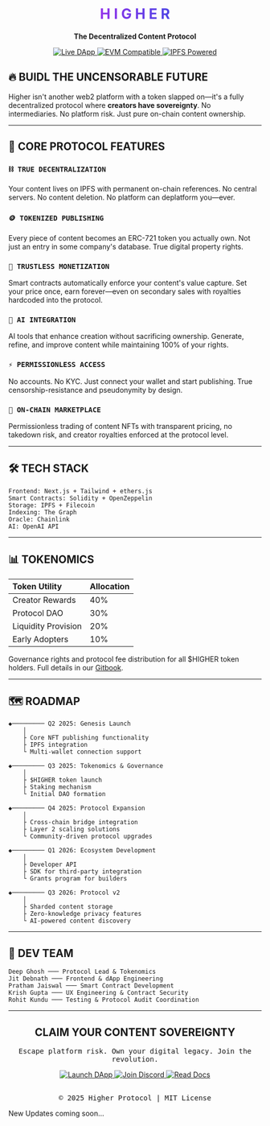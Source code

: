 <div align="center">
  <h1>
    <span style="background: linear-gradient(90deg, #9333EA 0%, #4F46E5 100%); -webkit-background-clip: text; -webkit-text-fill-color: transparent;">H I G H E R</span>
  </h1>
  
  <p><strong>The Decentralized Content Protocol</strong></p>
  
  <div>
    <a href="https://higher-bice.vercel.app/" target="_blank">
      <img src="https://img.shields.io/badge/DAPP-5D3FD3?style=for-the-badge&logo=ethereum&logoColor=white" alt="Live DApp" />
    </a>
    <a href="#" target="_blank">
      <img src="https://img.shields.io/badge/EVM_COMPATIBLE-6366F1?style=for-the-badge&logo=ethereum&logoColor=white" alt="EVM Compatible" />
    </a>
    <a href="#" target="_blank">
      <img src="https://img.shields.io/badge/IPFS_POWERED-22C55E?style=for-the-badge&logo=ipfs&logoColor=white" alt="IPFS Powered" />
    </a>
  </div>
</div>



## 🔥 BUIDL THE UNCENSORABLE FUTURE

Higher isn't another web2 platform with a token slapped on—it's a fully decentralized protocol where **creators have sovereignty**. No intermediaries. No platform risk. Just pure on-chain content ownership.

---

## 💎 CORE PROTOCOL FEATURES

### `⛓️ TRUE DECENTRALIZATION`
Your content lives on IPFS with permanent on-chain references. No central servers. No content deletion. No platform can deplatform you—ever.

### `🪙 TOKENIZED PUBLISHING`
Every piece of content becomes an ERC-721 token you actually own. Not just an entry in some company's database. True digital property rights.

### `🤝 TRUSTLESS MONETIZATION`
Smart contracts automatically enforce your content's value capture. Set your price once, earn forever—even on secondary sales with royalties hardcoded into the protocol.

### `🧠 AI INTEGRATION`
AI tools that enhance creation without sacrificing ownership. Generate, refine, and improve content while maintaining 100% of your rights.

### `⚡ PERMISSIONLESS ACCESS`
No accounts. No KYC. Just connect your wallet and start publishing. True censorship-resistance and pseudonymity by design.

### `🔄 ON-CHAIN MARKETPLACE`
Permissionless trading of content NFTs with transparent pricing, no takedown risk, and creator royalties enforced at the protocol level.

---

## 🛠️ TECH STACK

```
Frontend: Next.js + Tailwind + ethers.js
Smart Contracts: Solidity + OpenZeppelin
Storage: IPFS + Filecoin
Indexing: The Graph
Oracle: Chainlink
AI: OpenAI API
```

---

## 📊 TOKENOMICS

| Token Utility | Allocation |
|:--------------|:-----------|
| Creator Rewards | 40% |
| Protocol DAO | 30% |
| Liquidity Provision | 20% |
| Early Adopters | 10% |

Governance rights and protocol fee distribution for all $HIGHER token holders. Full details in our [Gitbook](https://example.com).

---

## 🗺️ ROADMAP

```
◆───────── Q2 2025: Genesis Launch
    │
    ├ Core NFT publishing functionality
    ├ IPFS integration
    └ Multi-wallet connection support
    
◆───────── Q3 2025: Tokenomics & Governance
    │
    ├ $HIGHER token launch
    ├ Staking mechanism
    └ Initial DAO formation
    
◆───────── Q4 2025: Protocol Expansion
    │
    ├ Cross-chain bridge integration
    ├ Layer 2 scaling solutions
    └ Community-driven protocol upgrades
    
◆───────── Q1 2026: Ecosystem Development
    │
    ├ Developer API
    ├ SDK for third-party integration
    └ Grants program for builders
    
◆───────── Q3 2026: Protocol v2
    │
    ├ Sharded content storage
    ├ Zero-knowledge privacy features
    └ AI-powered content discovery
```

---

## 👾 DEV TEAM

```
Deep Ghosh ─── Protocol Lead & Tokenomics
Jit Debnath ─── Frontend & dApp Engineering
Pratham Jaiswal ─── Smart Contract Development
Krish Gupta ─── UX Engineering & Contract Security
Rohit Kundu ─── Testing & Protocol Audit Coordination
```

---

<div align="center">
  <h2>CLAIM YOUR CONTENT SOVEREIGNTY</h2>
  
  <p style="font-family: monospace;">Escape platform risk. Own your digital legacy. Join the revolution.</p>
  
  <a href="https://higher-bice.vercel.app/" target="_blank">
    <img src="https://img.shields.io/badge/LAUNCH_DAPP-8B5CF6?style=for-the-badge&logo=ethereum&logoColor=white" alt="Launch DApp" />
  </a>
  
  <a href="#" target="_blank">
    <img src="https://img.shields.io/badge/JOIN_DISCORD-5865F2?style=for-the-badge&logo=discord&logoColor=white" alt="Join Discord" />
  </a>
  
  <a href="#" target="_blank">
    <img src="https://img.shields.io/badge/READ_DOCS-22C55E?style=for-the-badge&logo=gitbook&logoColor=white" alt="Read Docs" />
  </a>
  
  <p style="margin-top: 30px; font-family: monospace;">© 2025 Higher Protocol | MIT License</p>
</div>
New Updates coming soon...
